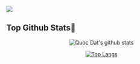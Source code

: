 
![](https://komarev.com/ghpvc/?username=nqdat2002&color=blue)

## Top Github Stats🌟


<div align="center">

![Quoc Dat's github stats](https://github.com/nqdat2002/github-readme-stats.app/api/?username=nqdat2002&show_icons=true&theme=transparent) 
</div>
<div align="center">
  
[![Top Langs](https://github-readme-stats.vercel.app/api/top-langs/?username=nqdat2002&layout=compact&langs_count=10&theme=transparent)](https://github.com/anuraghazra/github-readme-stats)

</div>


